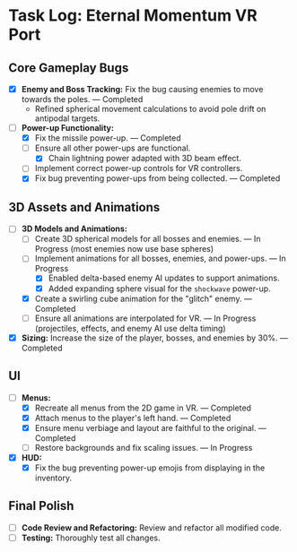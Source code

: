 # Task Log: Eternal Momentum VR Port

## Core Gameplay Bugs

* [x] **Enemy and Boss Tracking:** Fix the bug causing enemies to move towards the poles. — Completed
    * Refined spherical movement calculations to avoid pole drift on antipodal targets.
* [ ] **Power-up Functionality:**
    * [x] Fix the missile power-up. — Completed
    * [ ] Ensure all other power-ups are functional.
        * [x] Chain lightning power adapted with 3D beam effect.
    * [ ] Implement correct power-up controls for VR controllers.
    * [x] Fix bug preventing power-ups from being collected. — Completed

## 3D Assets and Animations

* [ ] **3D Models and Animations:**
    * [ ] Create 3D spherical models for all bosses and enemies. — In Progress (most enemies now use base spheres)
    * [ ] Implement animations for all bosses, enemies, and power-ups. — In Progress
        * [x] Enabled delta-based enemy AI updates to support animations.
        * [x] Added expanding sphere visual for the `shockwave` power-up.
    * [x] Create a swirling cube animation for the "glitch" enemy. — Completed
    * [ ] Ensure all animations are interpolated for VR. — In Progress (projectiles, effects, and enemy AI use delta timing)
* [x] **Sizing:** Increase the size of the player, bosses, and enemies by 30%. — Completed

## UI

* [ ] **Menus:**
    * [x] Recreate all menus from the 2D game in VR. — Completed
    * [x] Attach menus to the player's left hand. — Completed
    * [x] Ensure menu verbiage and layout are faithful to the original. — Completed
    * [ ] Restore backgrounds and fix scaling issues. — In Progress
* [x] **HUD:**
    * [x] Fix the bug preventing power-up emojis from displaying in the inventory.

## Final Polish

* [ ] **Code Review and Refactoring:** Review and refactor all modified code.
* [ ] **Testing:** Thoroughly test all changes.
